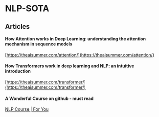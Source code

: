 # NLP-SOTA

## Articles

####  How Attention works in Deep Learning: understanding the attention mechanism in sequence models

[https://theaisummer.com/attention/](https://theaisummer.com/attention/)

#### How Transformers work in deep learning and NLP: an intuitive introduction

[https://theaisummer.com/transformer/](https://theaisummer.com/transformer/)

#### A Wonderful Course on github - must read
[NLP Course | For You](https://lena-voita.github.io/nlp_course.html#preview_word_emb)
